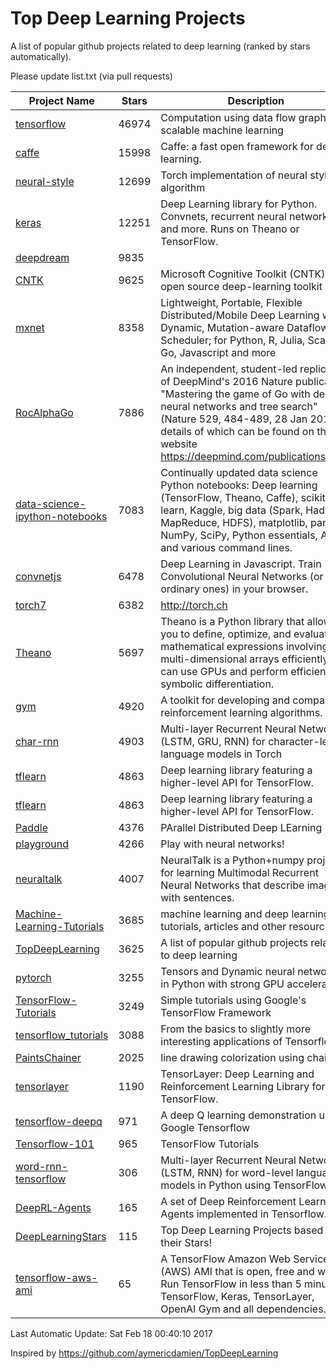 # Top Deep Learning Projects
A list of popular github projects related to deep learning (ranked by stars automatically).

Please update list.txt (via pull requests)

| Project Name| Stars | Description 
| ------- | ------ | ------  
| [tensorflow](https://github.com/tensorflow/tensorflow) | 46974 | Computation using data flow graphs for scalable machine learning |  
| [caffe](https://github.com/BVLC/caffe) | 15998 | Caffe: a fast open framework for deep learning. |  
| [neural-style](https://github.com/jcjohnson/neural-style) | 12699 | Torch implementation of neural style algorithm |  
| [keras](https://github.com/fchollet/keras) | 12251 | Deep Learning library for Python. Convnets, recurrent neural networks, and more. Runs on Theano or TensorFlow. |  
| [deepdream](https://github.com/google/deepdream) | 9835 |  |  
| [CNTK](https://github.com/Microsoft/CNTK) | 9625 | Microsoft Cognitive Toolkit (CNTK), an open source deep-learning toolkit |  
| [mxnet](https://github.com/dmlc/mxnet) | 8358 | Lightweight, Portable, Flexible Distributed/Mobile Deep Learning with Dynamic, Mutation-aware Dataflow Dep Scheduler; for Python, R, Julia, Scala, Go, Javascript and more |  
| [RocAlphaGo](https://github.com/Rochester-NRT/RocAlphaGo) | 7886 | An independent, student-led replication of DeepMind's 2016 Nature publication, "Mastering the game of Go with deep neural networks and tree search" (Nature 529, 484-489, 28 Jan 2016), details of which can be found on their website https://deepmind.com/publications.html. |  
| [data-science-ipython-notebooks](https://github.com/donnemartin/data-science-ipython-notebooks) | 7083 | Continually updated data science Python notebooks: Deep learning (TensorFlow, Theano, Caffe), scikit-learn, Kaggle, big data (Spark, Hadoop MapReduce, HDFS), matplotlib, pandas, NumPy, SciPy, Python essentials, AWS, and various command lines. |  
| [convnetjs](https://github.com/karpathy/convnetjs) | 6478 | Deep Learning in Javascript. Train Convolutional Neural Networks (or ordinary ones) in your browser. |  
| [torch7](https://github.com/torch/torch7) | 6382 | http://torch.ch |  
| [Theano](https://github.com/Theano/Theano) | 5697 | Theano is a Python library that allows you to define, optimize, and evaluate mathematical expressions involving multi-dimensional arrays efficiently. It can use GPUs and perform efficient symbolic differentiation. |  
| [gym](https://github.com/openai/gym) | 4920 | A toolkit for developing and comparing reinforcement learning algorithms. |  
| [char-rnn](https://github.com/karpathy/char-rnn) | 4903 | Multi-layer Recurrent Neural Networks (LSTM, GRU, RNN) for character-level language models in Torch |  
| [tflearn](https://github.com/tflearn/tflearn) | 4863 | Deep learning library featuring a higher-level API for TensorFlow. |  
| [tflearn](https://github.com/tflearn/tflearn) | 4863 | Deep learning library featuring a higher-level API for TensorFlow. |  
| [Paddle](https://github.com/PaddlePaddle/Paddle) | 4376 | PArallel Distributed Deep LEarning |  
| [playground](https://github.com/tensorflow/playground) | 4266 | Play with neural networks! |  
| [neuraltalk](https://github.com/karpathy/neuraltalk) | 4007 | NeuralTalk is a Python+numpy project for learning Multimodal Recurrent Neural Networks that describe images with sentences. |  
| [Machine-Learning-Tutorials](https://github.com/ujjwalkarn/Machine-Learning-Tutorials) | 3685 | machine learning and deep learning tutorials, articles and other resources  |  
| [TopDeepLearning](https://github.com/aymericdamien/TopDeepLearning) | 3625 | A list of popular github projects related to deep learning |  
| [pytorch](https://github.com/pytorch/pytorch) | 3255 | Tensors and Dynamic neural networks in Python  with strong GPU acceleration |  
| [TensorFlow-Tutorials](https://github.com/nlintz/TensorFlow-Tutorials) | 3249 | Simple tutorials using Google's TensorFlow Framework |  
| [tensorflow_tutorials](https://github.com/pkmital/tensorflow_tutorials) | 3088 | From the basics to slightly more interesting applications of Tensorflow |  
| [PaintsChainer](https://github.com/pfnet/PaintsChainer) | 2025 | line drawing colorization using chainer |  
| [tensorlayer](https://github.com/zsdonghao/tensorlayer) | 1190 | TensorLayer: Deep Learning and Reinforcement Learning Library for TensorFlow. |  
| [tensorflow-deepq](https://github.com/nivwusquorum/tensorflow-deepq) | 971 | A deep Q learning demonstration using Google Tensorflow |  
| [Tensorflow-101](https://github.com/sjchoi86/Tensorflow-101) | 965 | TensorFlow Tutorials |  
| [word-rnn-tensorflow](https://github.com/hunkim/word-rnn-tensorflow) | 306 | Multi-layer Recurrent Neural Networks (LSTM, RNN) for word-level language models in Python using TensorFlow. |  
| [DeepRL-Agents](https://github.com/awjuliani/DeepRL-Agents) | 165 | A set of Deep Reinforcement Learning Agents implemented in Tensorflow. |  
| [DeepLearningStars](https://github.com/hunkim/DeepLearningStars) | 115 | Top Deep Learning Projects based on their Stars! |  
| [tensorflow-aws-ami](https://github.com/ritchieng/tensorflow-aws-ami) | 65 | A TensorFlow Amazon Web Service (AWS) AMI that is open, free and works. Run TensorFlow in less than 5 minutes. TensorFlow, Keras, TensorLayer, OpenAI Gym and all dependencies. |  

Last Automatic Update: Sat Feb 18 00:40:10 2017

Inspired by https://github.com/aymericdamien/TopDeepLearning